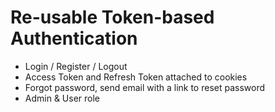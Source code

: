 # Re-usable Token-based Authentication

- Login / Register / Logout
- Access Token and Refresh Token attached to cookies
- Forgot password, send email with a link to reset password
- Admin & User role





